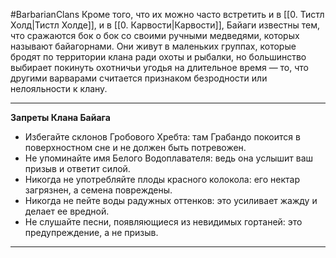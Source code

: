 #BarbarianClans
Кроме того, что их можно часто встретить и в [[0. Тистл Холд|Тистл Холде]], и в [[0. Карвости|Карвости]], Байаги известны тем, что сражаются бок о бок со своими ручными медведями, которых называют байагорнами. Они живут в маленьких группах, которые бродят по территории клана ради охоты и рыбалки, но большинство выбирает покинуть охотничьи угодья на длительное время — то, что другими варварами считается признаком безродности или нелояльности к клану.


----
**Запреты Клана Байага**

- Избегайте склонов Гробового Хребта: там Грабандо покоится в поверхностном сне и не должен быть потревожен.
- Не упоминайте имя Белого Водоплавателя: ведь она услышит ваш призыв и ответит силой.
- Никогда не употребляйте плоды красного колокола: его нектар загрязнен, а семена повреждены.
- Никогда не пейте воды радужных оттенков: это усиливает жажду и делает ее вредной.    
- Не слушайте песни, появляющиеся из невидимых гортаней: это предупреждение, а не призыв.
----
